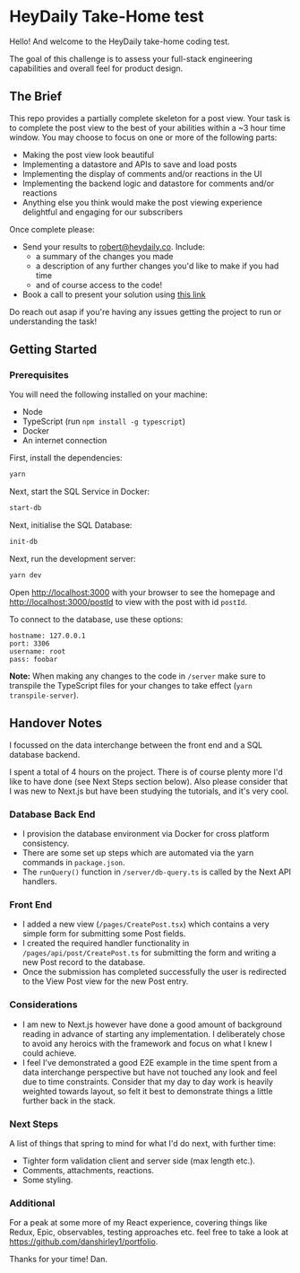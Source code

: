 # HeyDaily Take-Home test

Hello! And welcome to the HeyDaily take-home coding test.

The goal of this challenge is to assess your full-stack engineering capabilities and overall feel for product design.

## The Brief

This repo provides a partially complete skeleton for a post view. Your task is to complete the post view to the best of
your abilities within a ~3 hour time window. You may choose to focus on one or more of the following parts:
- Making the post view look beautiful
- Implementing a datastore and APIs to save and load posts
- Implementing the display of comments and/or reactions in the UI
- Implementing the backend logic and datastore for comments and/or reactions
- Anything else you think would make the post viewing experience delightful and engaging for our subscribers

Once complete please:
- Send your results to [robert@heydaily.co](mailto:robert@heydaily.co). Include:
  - a summary of the changes you made
  - a description of any further changes you'd like to make if you had time
  - and of course access to the code!
- Book a call to present your solution using [this link](https://calendly.com/robert-hd/30min)

Do reach out asap if you're having any issues getting the project to run or understanding the task!

## Getting Started

### Prerequisites

You will need the following installed on your machine:

- Node
- TypeScript (run `npm install -g typescript`)
- Docker
- An internet connection

First, install the dependencies:

```bash
yarn
```

Next, start the SQL Service in Docker:

```bash
start-db
```

Next, initialise the SQL Database:

```bash
init-db
```

Next, run the development server:

```bash
yarn dev
```

Open [http://localhost:3000](http://localhost:3000) with your browser to see the homepage and
[http://localhost:3000/postId](http://localhost:3000/postId) to view with the post with id `postId`.

To connect to the database, use these options:

```
hostname: 127.0.0.1
port: 3306
username: root
pass: foobar
```

**Note:** When making any changes to the code in `/server` make sure to transpile the TypeScript files for your changes to take effect (`yarn transpile-server`).

## Handover Notes

I focussed on the data interchange between the front end and a SQL database backend.

I spent a total of 4 hours on the project. There is of course plenty more I'd like to have done (see Next Steps section below). Also please consider that I was new to Next.js but have been studying the tutorials, and it's very cool.

### Database Back End

- I provision the database environment via Docker for cross platform consistency.
- There are some set up steps which are automated via the yarn commands in `package.json`.
- The `runQuery()` function in `/server/db-query.ts` is called by the Next API handlers.

### Front End

- I added a new view (`/pages/CreatePost.tsx`) which contains a very simple form for submitting some Post fields.
- I created the required handler functionality in `/pages/api/post/CreatePost.ts` for submitting the form and writing a new Post record to the database.
- Once the submission has completed successfully the user is redirected to the View Post view for the new Post entry.

### Considerations

- I am new to Next.js however have done a good amount of background reading in advance of starting any implementation. I deliberately chose to avoid any heroics with the framework and focus on what I knew I could achieve.
- I feel I've demonstrated a good E2E example in the time spent from a data interchange perspective but have not touched any look and feel due to time constraints. Consider that my day to day work is heavily weighted towards layout, so felt it best to demonstrate things a little further back in the stack.

### Next Steps

A list of things that spring to mind for what I'd do next, with further time:

- Tighter form validation client and server side (max length etc.).
- Comments, attachments, reactions.
- Some styling.

### Additional

For a peak at some more of my React experience, covering things like Redux, Epic, observables, testing approaches etc. feel free to take a look at https://github.com/danshirley1/portfolio.

Thanks for your time! Dan.
